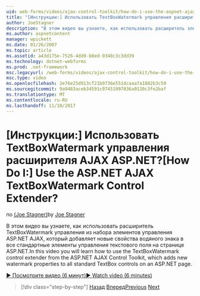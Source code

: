 ```yaml
---
uid: web-forms/videos/ajax-control-toolkit/how-do-i-use-the-aspnet-ajax-textboxwatermark-control-extender
title: "[Инструкции:] Использовать TextBoxWatermark управления расширителя AJAX ASP.NET? | Документы Майкрософт"
author: JoeStagner
description: "В этом видео вы узнаете, как использовать расширитель элемента управления TextBoxWatermark из набор элементов управления ASP.NET AJAX, который добавляет новые свойства водяного знака для..."
ms.author: aspnetcontent
manager: wpickett
ms.date: 01/26/2007
ms.topic: article
ms.assetid: a43d175e-7526-4dd9-b8ed-9348c3c3dd39
ms.technology: dotnet-webforms
ms.prod: .net-framework
msc.legacyurl: /web-forms/videos/ajax-control-toolkit/how-do-i-use-the-aspnet-ajax-textboxwatermark-control-extender
msc.type: video
ms.openlocfilehash: 2e76e25d913cf21b9736e551dcaaa7a1882b3c59
ms.sourcegitcommit: 9a9483aceb34591c97451997036a9120c3fe2baf
ms.translationtype: MT
ms.contentlocale: ru-RU
ms.lasthandoff: 11/10/2017
---
```

<a name="how-do-i-use-the-aspnet-ajax-textboxwatermark-control-extender"></a><span data-ttu-id="d19f6-104">[Инструкции:] Использовать TextBoxWatermark управления расширителя AJAX ASP.NET?</span><span class="sxs-lookup"><span data-stu-id="d19f6-104">[How Do I:] Use the ASP.NET AJAX TextBoxWatermark Control Extender?</span></span>
====================
<span data-ttu-id="d19f6-105">по [(Joe Stagner)](https://github.com/JoeStagner)</span><span class="sxs-lookup"><span data-stu-id="d19f6-105">by [Joe Stagner](https://github.com/JoeStagner)</span></span>

<span data-ttu-id="d19f6-106">В этом видео вы узнаете, как использовать расширитель TextBoxWatermark управления из набора элементов управления ASP.NET AJAX, который добавляет новые свойства водяного знака в все стандартные элементы управления текстового поля на странице ASP.NET.</span><span class="sxs-lookup"><span data-stu-id="d19f6-106">In this video you will learn how to use the TextBoxWatermark control extender from the ASP.NET AJAX Control Toolkit, which adds new watermark properties to all standard TextBox controls on an ASP.NET page.</span></span>

[<span data-ttu-id="d19f6-107">&#9654; Посмотрите видео (6 минут)</span><span class="sxs-lookup"><span data-stu-id="d19f6-107">&#9654; Watch video (6 minutes)</span></span>](https://channel9.msdn.com/Blogs/ASP-NET-Site-Videos/how-do-i-use-the-aspnet-ajax-textboxwatermark-control-extender)

>[!div class="step-by-step"]
<span data-ttu-id="d19f6-108">[Назад](how-do-i-use-the-aspnet-ajax-cascadingdropdown-control-extender.md)
[Вперед](how-do-i-use-the-aspnet-ajax-popup-control-extender.md)</span><span class="sxs-lookup"><span data-stu-id="d19f6-108">[Previous](how-do-i-use-the-aspnet-ajax-cascadingdropdown-control-extender.md)
[Next](how-do-i-use-the-aspnet-ajax-popup-control-extender.md)</span></span>
